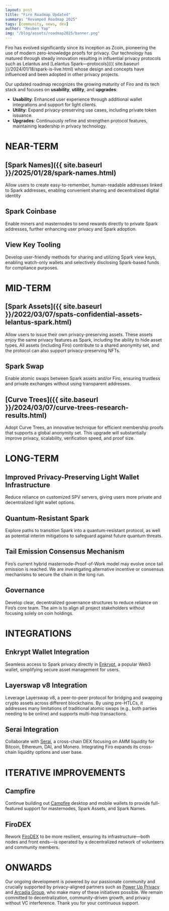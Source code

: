 ```yaml
---
layout: post
title: "Firo Roadmap Updated"
summary: "Revamped Roadmap 2025"
tags: [community, news, dev]
author: "Reuben Yap"
img: "/blog/assets/roadmap2025/banner.png"
---
```

Firo has evolved significantly since its inception as Zcoin, pioneering the use of modern zero-knowledge proofs for privacy. Our technology has matured through steady innovation resulting in influential privacy protocols such as Lelantus and [Lelantus Spark—protocols]({{ site.baseurl }}/2024/01/18/spark-is-live.html) whose design and concepts have influenced and been adopted in other privacy projects.

Our updated roadmap recognizes the growing maturity of Firo and its tech stack and focuses on **usability**, **utility**, and **upgrades**:
* **Usability**: Enhanced user experience through additional wallet integrations and support for light clients.
* **Utility**: Expand privacy-preserving use cases, including private token issuance.
* **Upgrades**: Continuously refine and strengthen protocol features, maintaining leadership in privacy technology.

# NEAR-TERM
## [Spark Names]({{ site.baseurl }}/2025/01/28/spark-names.html)
Allow users to create easy-to-remember, human-readable addresses linked to Spark addresses, enabling convenient sharing and decentralized digital identity

## Spark Coinbase
Enable miners and masternodes to send rewards directly to private Spark addresses, further enhancing user privacy and Spark adoption.

## View Key Tooling
Develop user-friendly methods for sharing and utilizing Spark view keys, enabling watch-only wallets and selectively disclosing Spark-based funds for compliance purposes.

# MID-TERM

## [Spark Assets]({{ site.baseurl }}/2022/03/07/spats-confidential-assets-lelantus-spark.html)
Allow users to issue their own privacy-preserving assets. These assets enjoy the same privacy features as Spark, including the ability to hide asset types. All assets (including Firo) contribute to a shared anonymity set, and the protocol can also support privacy-preserving NFTs.

## Spark Swap
Enable atomic swaps between Spark assets and/or Firo, ensuring trustless and private exchanges without using transparent addresses.

## [Curve Trees]({{ site.baseurl }}/2024/03/07/curve-trees-research-results.html)
Adopt Curve Trees, an innovative technique for efficient membership proofs that supports a global anonymity set. This upgrade will substantially improve privacy, scalability, verification speed, and proof size.

# LONG-TERM

## Improved Privacy-Preserving Light Wallet Infrastructure
Reduce reliance on customized SPV servers, giving users more private and decentralized light wallet options.

## Quantum-Resistant Spark
Explore paths to transition Spark into a quantum-resistant protocol, as well as potential interim mitigations to safeguard against future quantum threats.

## Tail Emission Consensus Mechanism
Firo’s current hybrid masternode–Proof-of-Work model may evolve once tail emission is reached. We are investigating alternative incentive or consensus mechanisms to secure the chain in the long run.

## Governance
Develop clear, decentralized governance structures to reduce reliance on Firo’s core team. The aim is to align all project stakeholders without focusing solely on coin holdings.

# INTEGRATIONS

## Enkrypt Wallet Integration
Seamless access to Spark privacy directly in [Enkrypt](https://www.enkrypt.com/), a popular Web3 wallet, simplifying secure asset management for users.

## Layerswap v8 Integration
Leverage Layerswap v8, a peer-to-peer protocol for bridging and swapping crypto assets across different blockchains. By using pre-HTLCs, it addresses many limitations of traditional atomic swaps (e.g., both parties needing to be online) and supports multi-hop transactions.

## Serai Integration
Collaborate with [Serai](https://serai.exchange/), a cross-chain DEX focusing on AMM liquidity for Bitcoin, Ethereum, DAI, and Monero. Integrating Firo expands its cross-chain liquidity options and user base.

# ITERATIVE IMPROVEMENTS

## Campfire
Continue building out [Campfire](https://firo.org/2024/07/12/campfire-firo-wallet.html) desktop and mobile wallets to provide full-featured support for masternodes, Spark Assets, and Spark Names.

## FiroDEX
Rework [FiroDEX](https://github.com/firoorg/FiroDEX-Desktop) to be more resilient, ensuring its infrastructure—both nodes and front ends—is operated by a decentralized network of volunteers and community members.

# ONWARDS
Our ongoing development is powered by our passionate community and crucially supported by privacy-aligned partners such as [Power Up Privacy](https://powerupprivacy.com/) and [Arcadia Group](https://arcadia.agency/), who make many of these initiatives possible. We remain committed to decentralization, community-driven growth, and privacy without VC interference. Thank you for your continuous support.
